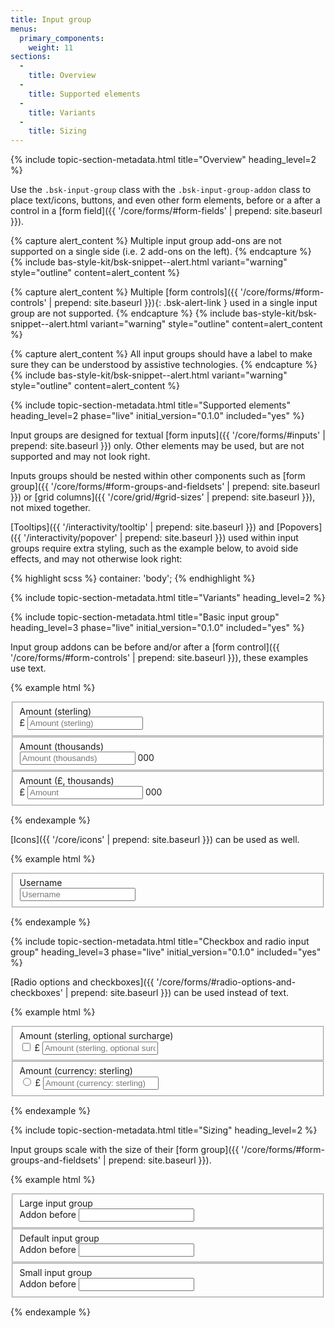 ```yaml
---
title: Input group
menus:
  primary_components:
    weight: 11
sections:
  -
    title: Overview
  -
    title: Supported elements
  -
    title: Variants
  -
    title: Sizing
---
```


{% include topic-section-metadata.html
  title="Overview"
  heading_level=2
%}

Use the `.bsk-input-group` class with the `.bsk-input-group-addon` class to place text/icons, buttons, and even other
form elements, before or a after a control in a [form field]({{ '/core/forms/#form-fields' | prepend: site.baseurl }}).

{% capture alert_content %}
Multiple input group add-ons are not supported on a single side (i.e. 2 add-ons on the left).
{% endcapture %}
{% include bas-style-kit/bsk-snippet--alert.html
  variant="warning"
  style="outline"
  content=alert_content
%}

{% capture alert_content %}
Multiple [form controls]({{ '/core/forms/#form-controls' | prepend: site.baseurl }}){: .bsk-alert-link } used in a
single input group are not supported.
{% endcapture %}
{% include bas-style-kit/bsk-snippet--alert.html
  variant="warning"
  style="outline"
  content=alert_content
%}

{% capture alert_content %}
All input groups should have a label to make sure they can be understood by assistive technologies.
{% endcapture %}
{% include bas-style-kit/bsk-snippet--alert.html
  variant="warning"
  style="outline"
  content=alert_content
%}

{% include topic-section-metadata.html
  title="Supported elements"
  heading_level=2
  phase="live"
  initial_version="0.1.0"
  included="yes"
%}

Input groups are designed for textual [form inputs]({{ '/core/forms/#inputs' | prepend: site.baseurl }}) only.
Other elements may be used, but are not supported and may not look right.

Inputs groups should be nested within other components such as
[form group]({{ '/core/forms/#form-groups-and-fieldsets' | prepend: site.baseurl }}) or
[grid columns]({{ '/core/grid/#grid-sizes' | prepend: site.baseurl }}), not mixed together.

[Tooltips]({{ '/interactivity/tooltip' | prepend: site.baseurl }}) and
[Popovers]({{ '/interactivity/popover' | prepend: site.baseurl }}) used within input groups require extra styling,
such as the example below, to avoid side effects, and may not otherwise look right:

{% highlight scss %}
container: 'body';
{% endhighlight %}

{% include topic-section-metadata.html
  title="Variants"
  heading_level=2
%}

{% include topic-section-metadata.html
  title="Basic input group"
  heading_level=3
  phase="live"
  initial_version="0.1.0"
  included="yes"
%}

Input group addons can be before and/or after a
[form control]({{ '/core/forms/#form-controls' | prepend: site.baseurl }}), these examples use text.

{% example html %}
<form>
  <!-- Input group addon before a form control -->
  <fieldset class="bsk-form-group">
    <label class="bsk-control-label" for="form-input-group-example-1">Amount (sterling)</label>
    <div class="bsk-input-group">
      <span class="bsk-input-group-addon" id="form-input-group-example-1-addon-1">£</span>
      <input type="number" class="bsk-form-control" placeholder="Amount (sterling)" id="form-input-group-example-1" aria-describedby="form-input-group-example-1-addon-1">
    </div>
  </fieldset>

  <!-- Input group addon after a form control -->
  <fieldset class="bsk-form-group">
    <label class="bsk-control-label" for="form-input-group-example-2">Amount (thousands)</label>
    <div class="bsk-input-group">
      <input type="number" class="bsk-form-control" placeholder="Amount (thousands)" id="form-input-group-example-2" aria-describedby="form-input-group-example-2-addon-1">
      <span class="bsk-input-group-addon" id="form-input-group-example-2-addon-1">000</span>
    </div>
  </fieldset>

  <!-- Input group addon before and after a form control -->
  <fieldset class="bsk-form-group">
    <label class="bsk-control-label" for="form-input-group-example-3">Amount (£, thousands)</label>
    <div class="bsk-input-group">
      <span class="bsk-input-group-addon" id="form-input-group-example-3-addon-1">£</span>
      <input type="number" class="bsk-form-control" placeholder="Amount" id="form-input-group-example-3" aria-describedby="form-input-group-example-3-addon-1" aria-describedby="form-input-group-example-3-addon-2">
      <span class="bsk-input-group-addon" id="form-input-group-example-3-addon-2">000</span>
    </div>
  </fieldset>
</form>
{% endexample %}

[Icons]({{ '/core/icons' | prepend: site.baseurl }}) can be used as well.

{% example html %}
<form>
  <fieldset class="bsk-form-group">
    <label class="bsk-control-label" for="form-input-group-example-4">Username</label>
    <div class="bsk-input-group">
      <span class="bsk-input-group-addon" id="form-input-group-example-4-addon-1"><i class="fas fa-fw fa-user" aria-hidden="true"></i></span>
      <input type="text" class="bsk-form-control" placeholder="Username" id="form-input-group-example-4" aria-describedby="form-input-group-example-4-addon-1">
    </div>
  </fieldset>
</form>
{% endexample %}

{% include topic-section-metadata.html
  title="Checkbox and radio input group"
  heading_level=3
  phase="live"
  initial_version="0.1.0"
  included="yes"
%}

[Radio options and checkboxes]({{ '/core/forms/#radio-options-and-checkboxes' | prepend: site.baseurl }}) can be used
instead of text.

{% example html %}
<form>
  <!-- Input group addon with checkbox control -->
  <fieldset class="bsk-form-group">
    <label class="bsk-control-label" for="form-input-group-example-5">Amount (sterling, optional surcharge)</label>
    <div class="bsk-input-group">
      <span class="bsk-input-group-addon" id="form-input-group-example-5-addon-1">
        <input type="checkbox" aria-label="checkbox"> £
      </span>
      <input type="text" class="bsk-form-control" placeholder="Amount (sterling, optional surcharge)" id="form-input-group-example-5" aria-describedby="form-input-group-example-5-addon-1">
    </div>
  </fieldset>

  <!-- Input group addon with radio option control -->
  <fieldset class="bsk-form-group">
    <label class="bsk-control-label" for="form-input-group-example-6">Amount (currency: sterling)</label>
    <div class="bsk-input-group">
      <span class="bsk-input-group-addon" id="form-input-group-example-6-addon-1">
        <input type="radio" aria-label="radio option"> £
      </span>
      <input type="text" class="bsk-form-control" placeholder="Amount (currency: sterling)" id="form-input-group-example-6" aria-describedby="form-input-group-example-6-addon-1">
    </div>
  </fieldset>
</form>
{% endexample %}

{% include topic-section-metadata.html
  title="Sizing"
  heading_level=2
%}

Input groups scale with the size of their
[form group]({{ '/core/forms/#form-groups-and-fieldsets' | prepend: site.baseurl }}).

{% example html %}
<form>
  <fieldset class="bsk-form-group bsk-form-group-lg">
    <label class="bsk-control-label" for="form-input-group-example-9">Large input group</label>
    <div class="bsk-input-group">
      <span class="bsk-input-group-addon" id="form-input-group-example-9-addon-1">Addon before</span>
      <input type="text" class="bsk-form-control" id="form-input-group-example-9" aria-describedby="form-input-group-example-9-addon-1">
    </div>
  </fieldset>

  <fieldset class="bsk-form-group">
    <label class="bsk-control-label" for="form-input-group-example-10">Default input group</label>
    <div class="bsk-input-group">
      <span class="bsk-input-group-addon" id="form-input-group-example-10-addon-1">Addon before</span>
      <input type="text" class="bsk-form-control" id="form-input-group-example-10" aria-describedby="form-input-group-example-10-addon-1">
    </div>
  </fieldset>

  <fieldset class="bsk-form-group bsk-form-group-sm">
    <label class="bsk-control-label" for="form-input-group-example-10">Small input group</label>
    <div class="bsk-input-group">
      <span class="bsk-input-group-addon" id="form-input-group-example-10-addon-1">Addon before</span>
      <input type="text" class="bsk-form-control" id="form-input-group-example-10" aria-describedby="form-input-group-example-11-addon-1">
    </div>
  </fieldset>
</form>
{% endexample %}
